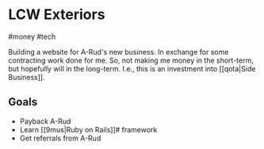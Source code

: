 # LCW Exteriors

#money
#tech

Building a website for A-Rud's new business.
In exchange for some contracting work done for me.
So, not making me money in the short-term, but hopefully will in the long-term.
I.e., this is an investment into [[qota|Side Business]].
## Goals

- Payback A-Rud
- Learn [[9mus|Ruby on Rails]]# framework
- Get referrals from A-Rud
